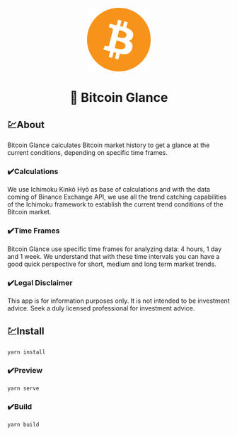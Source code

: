<p align="center">
    <img src="src/Assets/icon_144x144.png" alt="Bitcoin Glance">
</p>
<h1 align="center">🚀 Bitcoin Glance</h1>

## 💹About

Bitcoin Glance calculates Bitcoin market history to get a glance at the current conditions, depending on specific time frames.

### ✔️Calculations

We use Ichimoku Kinkō Hyō as base of calculations and with the data coming of Binance Exchange API, we use all the trend catching capabilities of the Ichimoku framework to establish the current trend conditions of the Bitcoin market.

### ✔️Time Frames

Bitcoin Glance use specific time frames for analyzing data: 4 hours, 1 day and 1 week. We understand that with these time intervals you can have a good quick perspective for short, medium and long term market trends.

### ✔️Legal Disclaimer

This app is for information purposes only. It is not intended to be investment advice. Seek a duly licensed professional for investment advice.

## 💹Install

```
yarn install
```

### ✔️Preview

```
yarn serve
```

### ✔️Build

```
yarn build
```
